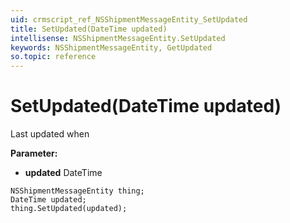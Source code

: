 ```yaml
---
uid: crmscript_ref_NSShipmentMessageEntity_SetUpdated
title: SetUpdated(DateTime updated)
intellisense: NSShipmentMessageEntity.SetUpdated
keywords: NSShipmentMessageEntity, GetUpdated
so.topic: reference
---
```


# SetUpdated(DateTime updated)

Last updated when

**Parameter:** 
 - **updated** DateTime

```crmscript
NSShipmentMessageEntity thing;
DateTime updated;
thing.SetUpdated(updated);
```

